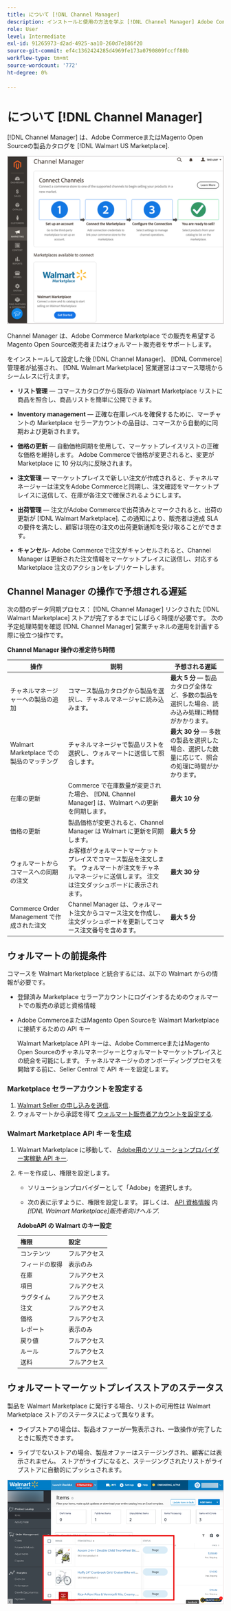 ```yaml
---
title: について [!DNL Channel Manager]
description: インストールと使用の方法を学ぶ [!DNL Channel Manager] Adobe CommerceとMagento Open Sourceストアをサードパーティのマーケットプレイスと統合し、Marketplace のリスト、価格、在庫、販売をコマース管理者からシームレスに管理するためのセールスチャネルを作成します。
role: User
level: Intermediate
exl-id: 91265973-d2ad-4925-aa10-260d7e186f20
source-git-commit: ef4c1362424285d4969fe173a0790809fccff80b
workflow-type: tm+mt
source-wordcount: '772'
ht-degree: 0%

---
```



# について [!DNL Channel Manager]

[!DNL Channel Manager] は、Adobe CommerceまたはMagento Open Sourceの製品カタログを [!DNL Walmart US Marketplace].

![[!DNL Channel Manager] 拡張機能の管理ビュー](assets/channel-manager-home.png)

Channel Manager は、Adobe Commerce Marketplace での販売を希望するMagento Open Source販売者またはウォルマート販売者をサポートします。

をインストールして設定した後 [!DNL Channel Manager]、 [!DNL Commerce] 管理者が拡張され、 [!DNL Walmart Marketplace] 営業運営はコマース環境からシームレスに行えます。

* **リスト管理** — コマースカタログから既存の Walmart Marketplace リストに商品を照合し、商品リストを簡単に公開できます。

* **Inventory management** — 正確な在庫レベルを確保するために、マーチャントの Marketplace セラーアカウントの品目は、コマースから自動的に同期および更新されます。

* **価格の更新** — 自動価格同期を使用して、マーケットプレイスリストの正確な価格を維持します。 Adobe Commerceで価格が変更されると、変更が Marketplace に 10 分以内に反映されます。

* **注文管理** — マーケットプレイスで新しい注文が作成されると、チャネルマネージャーは注文をAdobe Commerceと同期し、注文確認をマーケットプレイスに送信して、在庫が各注文で確保されるようにします。

* **出荷管理** — 注文がAdobe Commerceで出荷済みとマークされると、出荷の更新が [!DNL Walmart Marketplace]. この通知により、販売者は達成 SLA の要件を満たし、顧客は現在の注文の出荷更新通知を受け取ることができます。

* **キャンセル**- Adobe Commerceで注文がキャンセルされると、Channel Manager は更新された注文情報をマーケットプレイスに送信し、対応する Marketplace 注文のアクションをレプリケートします。

## Channel Manager の操作で予想される遅延

次の間のデータ同期プロセス： [!DNL Channel Manager] リンクされた [!DNL Walmart Marketplace] ストアが完了するまでにしばらく時間が必要です。 次の予定処理時間を確認 [!DNL Channel Manager] 営業チャネルの運用を計画する際に役立つ操作です。

**Channel Manager 操作の推定待ち時間**

| **操作** | **説明** | **予想される遅延** |
|--------------------------------------------|-----------------------------------------------------------------------------------------------------------------------------------------------|------------------------------------------------------------------------------------------------------------------------------|
| チャネルマネージャーへの製品の追加 | コマース製品カタログから製品を選択し、チャネルマネージャに読み込みます。 | **最大 5 分** — 製品カタログ全体など、多数の製品を選択した場合、読み込み処理に時間がかかります。 |
| Walmart Marketplace での製品のマッチング | チャネルマネージャで製品リストを選択し、ウォルマートに送信して照合します。 | **最大 30 分** — 多数の製品を選択した場合、選択した数量に応じて、照合の処理に時間がかかります。 |
| 在庫の更新 | Commerce で在庫数量が変更された場合、 [!DNL Channel Manager] は、Walmart への更新を同期します。 | **最大 10 分** |
| 価格の更新 | 製品価格が変更されると、Channel Manager は Walmart に更新を同期します。 | **最大 5 分** |
| ウォルマートからコマースへの同期の注文 | お客様がウォルマートマーケットプレイスでコマース製品を注文します。 ウォルマートが注文をチャネルマネージャに送信します。 注文は注文ダッシュボードに表示されます。 | **最大 30 分** |
| Commerce Order Management で作成された注文 | Channel Manager は、ウォルマート注文からコマース注文を作成し、注文ダッシュボードを更新してコマース注文番号を含めます。 | **最大 5 分** |

## ウォルマートの前提条件

コマースを Walmart Marketplace と統合するには、以下の Walmart からの情報が必要です。

* 登録済み Marketplace セラーアカウントにログインするためのウォルマートでの販売の承認と資格情報

* Adobe CommerceまたはMagento Open Sourceを Walmart Marketplace に接続するための API キー

   Walmart Marketplace API キーは、Adobe CommerceまたはMagento Open Sourceのチャネルマネージャーとウォルマートマーケットプレイスとの統合を可能にします。 チャネルマネージャのオンボーディングプロセスを開始する前に、Seller Central で API キーを設定します。

### Marketplace セラーアカウントを設定する

1. [Walmart Seller の申し込みを送信](https://marketplace-apply.walmart.com/apply?id=0014M00001zivMpQAI).
2. ウォルマートから承認を得て [ウォルマート販売者アカウントを設定する](https://sellerhelp.walmart.com/seller/s/guide?article=000008219).

### Walmart Marketplace API キーを生成

1. Walmart Marketplace に移動して、 [Adobe用のソリューションプロバイダー実稼動 API キー](https://developer.walmart.com/#preloginModal?redirectUri=https%3A%2F%2Fdeveloper.walmart.com%2Faccount%2FgenerateKey).

1. キーを作成し、権限を設定します。

   * ソリューションプロバイダーとして「Adobe」を選択します。

   * 次の表に示すように、権限を設定します。 詳しくは、 [API 資格情報](https://sellerhelp.walmart.com/seller/s/guide?article=000006422) 内 *[!DNL Walmart Marketplace]販売者向けヘルプ*.

   **AdobeAPI の Walmart のキー設定**

   | **権限** | **設定** |
   |----------------|-------------|
   | コンテンツ | フルアクセス |
   | フィードの取得 | 表示のみ |
   | 在庫 | フルアクセス |
   | 項目 | フルアクセス |
   | ラグタイム | フルアクセス |
   | 注文 | フルアクセス |
   | 価格 | フルアクセス |
   | レポート | 表示のみ |
   | 戻り値 | フルアクセス |
   | ルール | フルアクセス |
   | 送料 | フルアクセス |

## ウォルマートマーケットプレイスストアのステータス

製品を Walmart Marketplace に発行する場合、リストの可用性は Walmart Marketplace ストアのステータスによって異なります。

* ライブストアの場合は、製品オファーが一覧表示され、一致操作が完了したときに販売できます。

* ライブでないストアの場合、製品オファーはステージングされ、顧客には表示されません。 ストアがライブになると、ステージングされたリストがライブストアに自動的にプッシュされます。


![[!DNL Walmart Seller Central] 段階別製品](assets/walmart-seller-central-staged.png)
